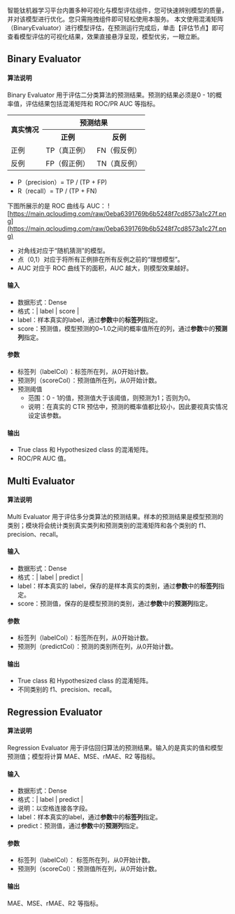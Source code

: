 智能钛机器学习平台内置多种可视化与模型评估组件，您可快速辨别模型的质量，并对该模型进行优化。您只需拖拽组件即可轻松使用本服务。
本文使用混淆矩阵（BinaryEvaluator）进行模型评估，在预测运行完成后，单击【评估节点】即可查看模型评估的可视化结果，效果直接悬浮呈现，模型优劣，一眼立断。 

## Binary Evaluator

#### 算法说明

Binary Evaluator 用于评估二分类算法的预测结果。预测的结果必须是0 - 1的概率值，评估结果包括混淆矩阵和 ROC/PR AUC 等指标。
<table>
<th  rowspan="2">真实情况</th>
<th colspan="2">预测结果</th><tr>
<th>正例</th>
<th >反例</th><tr>
<td>正例</td>
<td>TP（真正例）</td>
<td>FN（假反例）</td><tr>
<td>反例</td>
<td>FP（假正例）</td>
<td>TN（真反例）</td>
</table>

- P（precision）= TP / (TP + FP)
- R（recall）= TP / (TP + FN)

下图所展示的是 ROC 曲线与 AUC：
![https://main.qcloudimg.com/raw/0eba6391769b6b5248f7cd8573a1c27f.png](https://main.qcloudimg.com/raw/0eba6391769b6b5248f7cd8573a1c27f.png)

- 对角线对应于“随机猜测”的模型。
- 点（0,1）对应于将所有正例排在所有反例之前的“理想模型”。
- AUC 对应于 ROC 曲线下的面积，AUC 越大，则模型效果越好。

#### 输入

- 数据形式：Dense
- 格式：| label | score |
- label：样本真实的label，通过**参数**中的**标签列**指定。
- score：预测值，模型预测的0~1.0之间的概率值所在的列，通过**参数**中的**预测列**指定。

#### 参数

- 标签列（labelCol）：标签所在列，从0开始计数。
- 预测列（scoreCol）：预测值所在列，从0开始计数。
- 预测阈值
  - 范围：0 - 1的值，预测值大于该阈值，则预测为1；否则为0。
  - 说明：在真实的 CTR 预估中，预测的概率值都比较小，因此要视真实情况设定该参数。

#### 输出

- True class 和 Hypothesized class 的混淆矩阵。
- ROC/PR AUC 值。

## Multi Evaluator

#### 算法说明

Multi Evaluator 用于评估多分类算法的预测结果。样本的预测结果是模型预测的类别；模块将会统计类别真实类列和预测类别的混淆矩阵和各个类别的 f1、precision、recall。

#### 输入

- 数据形式：Dense
- 格式：| label | predict |
- label：样本真实的 label，保存的是样本真实的类别，通过**参数**中的**标签列**指定。
- score：预测值，保存的是模型预测的类别，通过**参数**中的**预测列**指定。

#### 参数

- 标签列（labelCol）：标签所在列，从0开始计数。
- 预测列（predictCol）：预测的类别所在列，从0开始计数。

#### 输出

- True class 和 Hypothesized class 的混淆矩阵。
- 不同类别的 f1、precision、recall。

## Regression Evaluator

#### 算法说明

Regression Evaluator 用于评估回归算法的预测结果。输入的是真实的值和模型预测值；模型将计算 MAE、MSE、rMAE、R2 等指标。

#### 输入

- 数据形式：Dense
- 格式：| label | predict |
- 说明：以空格连接各字段。
- label：样本真实的label，通过**参数**中的**标签列**指定。
- predict：预测值，通过**参数**中的**预测列**指定。

#### 参数

- 标签列（labelCol）： 标签所在列，从0开始计数。
- 预测列（scoreCol）：预测值所在列，从0开始计数。

#### 输出

MAE、MSE、rMAE、R2 等指标。
